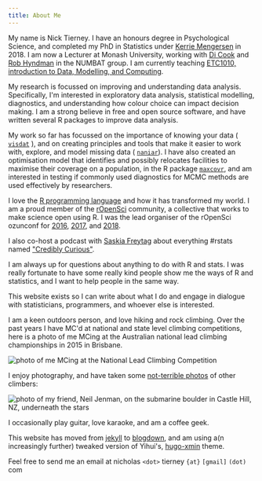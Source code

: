 ```yaml
---
title: About Me
---
```


My name is Nick Tierney. I have an honours degree in Psychological Science, and completed my PhD in Statistics under [Kerrie Mengersen](https://en.wikipedia.org/wiki/Kerrie_Mengersen) in 2018. I am now a Lecturer at Monash University, working with [Di Cook](http://dicook.org/) and [Rob Hyndman](https://robjhyndman.com/) in the NUMBAT group. I am currently teaching [ETC1010, introduction to Data, Modelling, and Computing](https://dmac.netlify.org/).

My research is focussed on improving and understanding data analysis. Specifically, I'm interested in exploratory data analysis, statistical modelling, diagnostics, and understanding how colour choice can impact decision making. I am a strong believe in free and open source software, and have written several R packages to improve data analysis. 

My work so far has focussed on the importance of knowing your data ( [`visdat`](https://github.com/njtierney/visdat) ), and on creating principles and tools that make it easier to work with, explore, and model missing data  ( [`naniar`](https://github.com/njtierney/naniar)). I have also created an optimisation model that identifies and possibly relocates facilities to maximise their coverage on a population, in the R package [`maxcovr`](https://github.com/njtierney/maxcovr), and am interested in testing if commonly used diagnostics for MCMC methods are used effectively by researchers.

I love the [R programming language](https://www.r-project.org/) and how it has transformed my world. I am a proud member of the [rOpenSci](https://ropensci.org/) community, a collective that works to make science open using R. I was the lead organiser of the rOpenSci ozunconf for [2016](https://auunconf.ropensci.org/), [2017](https://ozunconf17.ropensci.org/), and [2018](https://ozunconf18.ropensci.org/).

I also co-host a podcast with [Saskia Freytag](https://twitter.com/trashystats) about everything #rstats named  ["Credibly Curious"](https://soundcloud.com/crediblycurious).

I am always up for questions about anything to do with R and stats. I was really fortunate to have some really kind people show me the ways of R and statistics, and I want to help people in the same way.

This website exists so I can write about what I do and engage in dialogue with statisticians, programmers, and whoever else is interested. 

I am a keen outdoors person, and love hiking and rock climbing. Over the past years I have MC'd at national and state level climbing competitions, here is a photo of me MCing at the Australian national lead climbing championships in 2015 in Brisbane.

![photo of me MCing at the National Lead Climbing Competition](/imgs/njt-headshot-climb.png)

I enjoy photography, and have taken some [not-terrible photos](https://www.flickr.com/photos/134851297@N04) of other climbers:

![photo of my friend, Neil Jenman, on the submarine boulder in Castle Hill, NZ, underneath the stars](/imgs/neil-castle-hill.png)

I occasionally play guitar, love karaoke, and am a coffee geek.

This website has moved from [jekyll](http://jekyllrb.com/) to [blogdown](https://github.com/rstudio/blogdown), and am using a(n increasingly further) tweaked version of Yihui's, [hugo-xmin](https://github.com/yihui/hugo-xmin) theme.

Feel free to send me an email at nicholas `<dot>` tierney `{at}` `[gmail]` `(dot)` com

